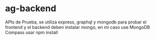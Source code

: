 # ag-backend
APIs de Prueba, se utiliza express, graphql y mongodb
para probar el frontend y el backend deben instalar mongo, en mi caso use MongoDB Compass
usar npm install
